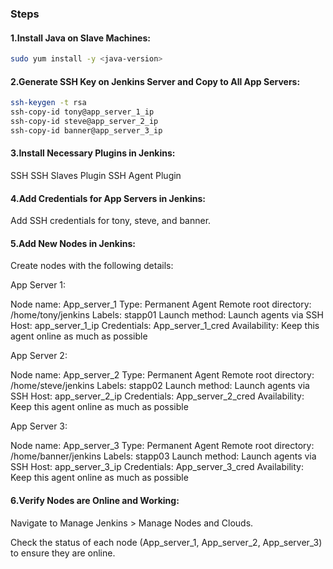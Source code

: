 ### Steps

#### 1.Install Java on Slave Machines:

```bash
sudo yum install -y <java-version>
```
#### 2.Generate SSH Key on Jenkins Server and Copy to All App Servers:

```bash
ssh-keygen -t rsa
ssh-copy-id tony@app_server_1_ip
ssh-copy-id steve@app_server_2_ip
ssh-copy-id banner@app_server_3_ip
```

#### 3.Install Necessary Plugins in Jenkins:

SSH
SSH Slaves Plugin
SSH Agent Plugin


#### 4.Add Credentials for App Servers in Jenkins:

Add SSH credentials for tony, steve, and banner.

#### 5.Add New Nodes in Jenkins:

Create nodes with the following details:

App Server 1:

Node name: App_server_1
Type: Permanent Agent
Remote root directory: /home/tony/jenkins
Labels: stapp01
Launch method: Launch agents via SSH
Host: app_server_1_ip
Credentials: App_server_1_cred
Availability: Keep this agent online as much as possible

App Server 2:

Node name: App_server_2
Type: Permanent Agent
Remote root directory: /home/steve/jenkins
Labels: stapp02
Launch method: Launch agents via SSH
Host: app_server_2_ip
Credentials: App_server_2_cred
Availability: Keep this agent online as much as possible

App Server 3:

Node name: App_server_3
Type: Permanent Agent
Remote root directory: /home/banner/jenkins
Labels: stapp03
Launch method: Launch agents via SSH
Host: app_server_3_ip
Credentials: App_server_3_cred
Availability: Keep this agent online as much as possible

#### 6.Verify Nodes are Online and Working:

Navigate to Manage Jenkins > Manage Nodes and Clouds.

Check the status of each node (App_server_1, App_server_2, App_server_3) to ensure they are online.